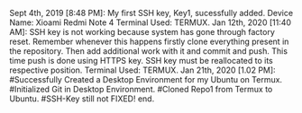 Sept 4th, 2019 [8:48 PM]: My first SSH key, Key1, sucessfully added.
			  Device Name: Xioami Redmi Note 4
			  Terminal Used: TERMUX.
Jan 12th, 2020 [11:40 AM]: SSH key is not working because system has gone through factory reset.
			   Remember whenever this happens firstly clone everything present in the repository.
			   Then add additional work with it and commit and push.
			   This time push is done using HTTPS key.
			   SSH key must be reallocated to its respective position.
			   Terminal Used: TERMUX.
Jan 21th, 2020 [1.02 PM]: #Successfully Created a Desktop Environment for my Ubuntu on Termux.
			  #Initialized Git in Desktop Environment.
			  #Cloned Repo1 from Termux to Ubuntu.
			  #SSH-Key still not FIXED!
end.
